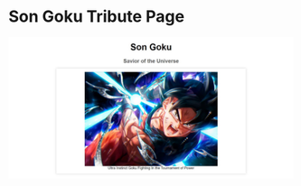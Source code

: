 # Son Goku Tribute Page
<img src="https://raw.githubusercontent.com/damoah2/gokuTribute/main/goku.jpg">
